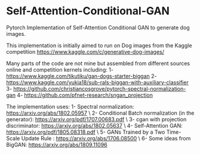 # Self-Attention-Conditional-GAN
Pytorch Implementation of Self-Attention Conditional GAN to generate dog images.

This implementation is initially aimed to run on Dog images from the Kaggle competition 
https://www.kaggle.com/c/generative-dog-images/

Many parts of the code are not mine but assembled from different sources online and competition kernels including:
1- https://www.kaggle.com/tikutiku/gan-dogs-starter-biggan
2- https://www.kaggle.com/yukia18/sub-rals-biggan-with-auxiliary-classifier
3- https://github.com/christiancosgrove/pytorch-spectral-normalization-gan
4- https://github.com/pfnet-research/sngan_projection

The implementation uses:
1- Spectral normalization: https://arxiv.org/abs/1802.05957 \\
2- Conditional Batch normalization (in the generator): https://arxiv.org/pdf/1707.00683.pdf \\
3- cgan with projection discriminator: https://arxiv.org/abs/1802.05637 \\
4- Self-Attention GAN: https://arxiv.org/pdf/1805.08318.pdf \\
5- GANs Trained by a Two Time-Scale Update Rule : https://arxiv.org/abs/1706.08500 \\
6- Some ideas from BigGAN: https://arxiv.org/abs/1809.11096
